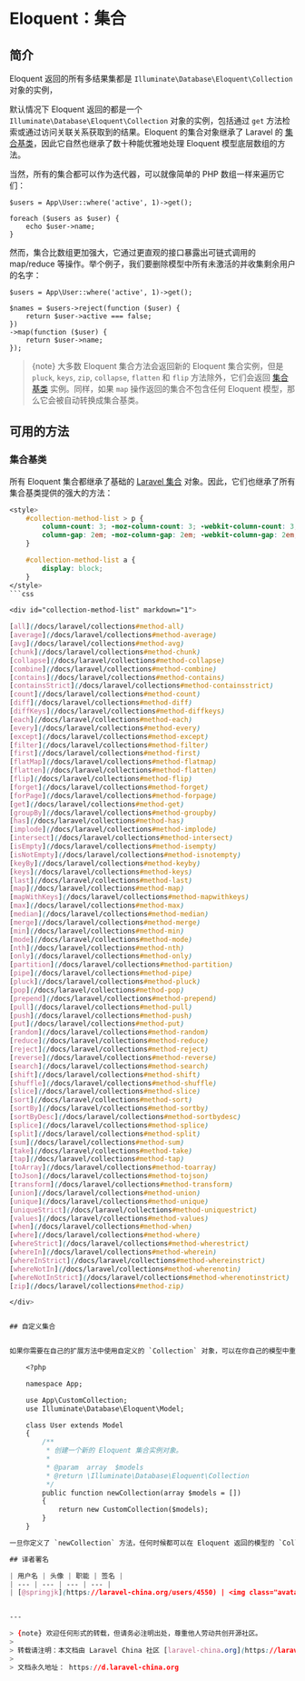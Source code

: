 # Eloquent：集合

## 简介

Eloquent 返回的所有多结果集都是 `Illuminate\Database\Eloquent\Collection` 对象的实例，

默认情况下 Eloquent 返回的都是一个 `Illuminate\Database\Eloquent\Collection` 对象的实例，包括通过 `get` 方法检索或通过访问关联关系获取到的结果。Eloquent 的集合对象继承了 Laravel 的 [集合基类](/docs/laravel/collections)，因此它自然也继承了数十种能优雅地处理 Eloquent 模型底层数组的方法。

当然，所有的集合都可以作为迭代器，可以就像简单的 PHP 数组一样来遍历它们：

    $users = App\User::where('active', 1)->get();

    foreach ($users as $user) {
        echo $user->name;
    }

然而，集合比数组更加强大，它通过更直观的接口暴露出可链式调用的 map/reduce 等操作。举个例子，我们要删除模型中所有未激活的并收集剩余用户的名字：

    $users = App\User::where('active', 1)->get();

    $names = $users->reject(function ($user) {
        return $user->active === false;
    })
    ->map(function ($user) {
        return $user->name;
    });

> {note} 大多数 Eloquent 集合方法会返回新的 Eloquent 集合实例，但是 `pluck`, `keys`, `zip`, `collapse`, `flatten` 和 `flip` 方法除外，它们会返回 [集合基类](/docs/laravel/collections) 实例。同样，如果 `map` 操作返回的集合不包含任何 Eloquent 模型，那么它会被自动转换成集合基类。



## 可用的方法

### 集合基类

所有 Eloquent 集合都继承了基础的 [Laravel 集合](/docs/laravel/collections) 对象。因此，它们也继承了所有集合基类提供的强大的方法：

```css
<style>
    #collection-method-list > p {
        column-count: 3; -moz-column-count: 3; -webkit-column-count: 3;
        column-gap: 2em; -moz-column-gap: 2em; -webkit-column-gap: 2em;
    }

    #collection-method-list a {
        display: block;
    }
</style>
```css

<div id="collection-method-list" markdown="1">

[all](/docs/laravel/collections#method-all)
[average](/docs/laravel/collections#method-average)
[avg](/docs/laravel/collections#method-avg)
[chunk](/docs/laravel/collections#method-chunk)
[collapse](/docs/laravel/collections#method-collapse)
[combine](/docs/laravel/collections#method-combine)
[contains](/docs/laravel/collections#method-contains)
[containsStrict](/docs/laravel/collections#method-containsstrict)
[count](/docs/laravel/collections#method-count)
[diff](/docs/laravel/collections#method-diff)
[diffKeys](/docs/laravel/collections#method-diffkeys)
[each](/docs/laravel/collections#method-each)
[every](/docs/laravel/collections#method-every)
[except](/docs/laravel/collections#method-except)
[filter](/docs/laravel/collections#method-filter)
[first](/docs/laravel/collections#method-first)
[flatMap](/docs/laravel/collections#method-flatmap)
[flatten](/docs/laravel/collections#method-flatten)
[flip](/docs/laravel/collections#method-flip)
[forget](/docs/laravel/collections#method-forget)
[forPage](/docs/laravel/collections#method-forpage)
[get](/docs/laravel/collections#method-get)
[groupBy](/docs/laravel/collections#method-groupby)
[has](/docs/laravel/collections#method-has)
[implode](/docs/laravel/collections#method-implode)
[intersect](/docs/laravel/collections#method-intersect)
[isEmpty](/docs/laravel/collections#method-isempty)
[isNotEmpty](/docs/laravel/collections#method-isnotempty)
[keyBy](/docs/laravel/collections#method-keyby)
[keys](/docs/laravel/collections#method-keys)
[last](/docs/laravel/collections#method-last)
[map](/docs/laravel/collections#method-map)
[mapWithKeys](/docs/laravel/collections#method-mapwithkeys)
[max](/docs/laravel/collections#method-max)
[median](/docs/laravel/collections#method-median)
[merge](/docs/laravel/collections#method-merge)
[min](/docs/laravel/collections#method-min)
[mode](/docs/laravel/collections#method-mode)
[nth](/docs/laravel/collections#method-nth)
[only](/docs/laravel/collections#method-only)
[partition](/docs/laravel/collections#method-partition)
[pipe](/docs/laravel/collections#method-pipe)
[pluck](/docs/laravel/collections#method-pluck)
[pop](/docs/laravel/collections#method-pop)
[prepend](/docs/laravel/collections#method-prepend)
[pull](/docs/laravel/collections#method-pull)
[push](/docs/laravel/collections#method-push)
[put](/docs/laravel/collections#method-put)
[random](/docs/laravel/collections#method-random)
[reduce](/docs/laravel/collections#method-reduce)
[reject](/docs/laravel/collections#method-reject)
[reverse](/docs/laravel/collections#method-reverse)
[search](/docs/laravel/collections#method-search)
[shift](/docs/laravel/collections#method-shift)
[shuffle](/docs/laravel/collections#method-shuffle)
[slice](/docs/laravel/collections#method-slice)
[sort](/docs/laravel/collections#method-sort)
[sortBy](/docs/laravel/collections#method-sortby)
[sortByDesc](/docs/laravel/collections#method-sortbydesc)
[splice](/docs/laravel/collections#method-splice)
[split](/docs/laravel/collections#method-split)
[sum](/docs/laravel/collections#method-sum)
[take](/docs/laravel/collections#method-take)
[tap](/docs/laravel/collections#method-tap)
[toArray](/docs/laravel/collections#method-toarray)
[toJson](/docs/laravel/collections#method-tojson)
[transform](/docs/laravel/collections#method-transform)
[union](/docs/laravel/collections#method-union)
[unique](/docs/laravel/collections#method-unique)
[uniqueStrict](/docs/laravel/collections#method-uniquestrict)
[values](/docs/laravel/collections#method-values)
[when](/docs/laravel/collections#method-when)
[where](/docs/laravel/collections#method-where)
[whereStrict](/docs/laravel/collections#method-wherestrict)
[whereIn](/docs/laravel/collections#method-wherein)
[whereInStrict](/docs/laravel/collections#method-whereinstrict)
[whereNotIn](/docs/laravel/collections#method-wherenotin)
[whereNotInStrict](/docs/laravel/collections#method-wherenotinstrict)
[zip](/docs/laravel/collections#method-zip)

</div>


## 自定义集合


如果你需要在自己的扩展方法中使用自定义的 `Collection` 对象，可以在你自己的模型中重写 `newCollection` 方法：

    <?php

    namespace App;

    use App\CustomCollection;
    use Illuminate\Database\Eloquent\Model;

    class User extends Model
    {
        /**
         * 创建一个新的 Eloquent 集合实例对象。
         *
         * @param  array  $models
         * @return \Illuminate\Database\Eloquent\Collection
         */
        public function newCollection(array $models = [])
        {
            return new CustomCollection($models);
        }
    }

一旦你定义了 `newCollection` 方法，任何时候都可以在 Eloquent 返回的模型的 `Collection` 实例中获取你的自定义集合实例。如果你想要在应用程序的每个模型中使用自定义集合，则应该在所有的模型继承的模型基类中重写 `newCollection` 方法。

## 译者署名

| 用户名 | 头像 | 职能 | 签名 |
| --- | --- | --- | --- |
| [@springjk](https://laravel-china.org/users/4550) | <img class="avatar-66 rm-style" src="https://dn-phphub.qbox.me/uploads/avatars/4550_1464580958.png?imageView2/1/w/100/h/100" /> | 翻译 | 再怎么说我也是我西北一匹狼 |


--- 

> {note} 欢迎任何形式的转载，但请务必注明出处，尊重他人劳动共创开源社区。
> 
> 转载请注明：本文档由 Laravel China 社区 [laravel-china.org](https://laravel-china.org) 组织翻译，详见 [翻译召集帖](https://laravel-china.org/topics/5756/laravel-55-document-translation-call-come-and-join-the-translation)。
> 
> 文档永久地址： https://d.laravel-china.org